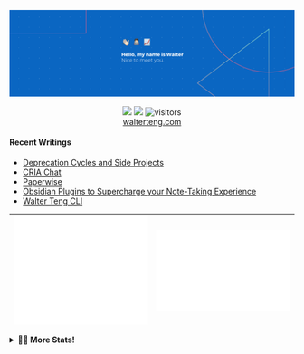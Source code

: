 <p align="center"><a href="https://walterteng.com"><img src="./assets/banner.png" /></a></p>

<p align="center">
    <a href="https://twitter.com/intent/follow?screen_name=davzoku&tw_p=followbutton"><img src="https://img.shields.io/badge/@davzoku-1DA1F2?style=for-the-badge&logo=twitter&logoColor=white" height= "20"></a>
  <a href="https://www.linkedin.com/in/tengkokwai/"><img src="https://img.shields.io/badge/Walter-0077B5?style=for-the-badge&logo=linkedin&logoColor=white" height= "20"></a> <img src="https://visitor-badge.laobi.icu/badge?page_id=davzoku.davzoku" alt="visitors"/>
 <br />
  <a href="https://walterteng.com">walterteng.com</a>
</p>

#### Recent Writings

<!--START_SECTION:posts-->
* [Deprecation Cycles and Side Projects](https:&#x2F;&#x2F;walterteng.com&#x2F;deprecation-cycles-and-side-projects)
* [CRIA Chat](https:&#x2F;&#x2F;walterteng.com&#x2F;cria)
* [Paperwise](https:&#x2F;&#x2F;walterteng.com&#x2F;paperwise)
* [Obsidian Plugins to Supercharge your Note-Taking Experience](https:&#x2F;&#x2F;walterteng.com&#x2F;obsidian-plugins)
* [Walter Teng CLI](https:&#x2F;&#x2F;walterteng.com&#x2F;walter-teng-cli)
<!--END_SECTION:posts-->

| <img align="center" src="./assets/metrics/intro_metrics.svg"/> | <img align="center" src="./assets/metrics/lang_metrics.svg"/> |
| -------------------------------------------------------------- | ------------------------------------------------------------- |

<!--START_SECTION:metrics-->
<details>
  <summary><b>👨‍💻 More Stats!</b></summary>
  <p align="center">
    <a>
      <img align="center" src="./assets/metrics/additional_metrics.svg"/>
    </a>
  </p>
</details>
<!--END_SECTION:metrics-->
